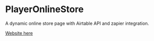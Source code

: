 # PlayerOnlineStore
A dynamic online store page with Airtable API and zapier integration.

[Website here](https://danplayermarketplace.netlify.app/)
